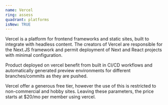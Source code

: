 ```yaml
---
name: Vercel
ring: assess
quadrant: platforms
isNew: TRUE
---
```


Vercel is a platform for frontend frameworks and static sites, built to integrate with headless content. The creators of Vercel are responsible for the Next.JS framework and permit deployment of Next and React projects with minimal configuration.

Product deployed on vercel benefit from built in CI/CD workflows and automatically generated preview environments for different branches/commits as they are pushed.

Vercel offer a generous free tier, however the use of this is restricted to non-commercial and hobby sites. Leaving these parameters, the price starts at $20/mo per member using vercel.
